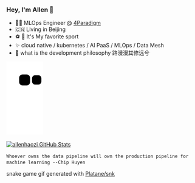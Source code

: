 ### Hey, I'm Allen 👋


- :technologist:  MLOps Engineer @ [4Paradigm](https://www.4paradigm.com)
- :cn:  Living in Beijing
- :soccer: :ski:  It's My favorite sport
- :sparkles:  cloud native / kubernetes / AI PaaS / MLOps / Data Mesh
- :school: what is the development philosophy 路漫漫其修远兮


![github contribution grid snake animation](https://raw.githubusercontent.com/allenhaozi/allenhaozi/output/github-contribution-grid-snake.svg)


[![allenhaozi GitHub Stats](https://github-readme-stats.vercel.app/api?username=allenhaozi&show_icons=true&theme=tokyonight)](https://github.com/allenhaozi)

```
Whoever owns the data pipeline will own the production pipeline for machine learning --Chip Huyen
```


snake game gif generated with [Platane/snk](https://github.com/Platane/snk)
